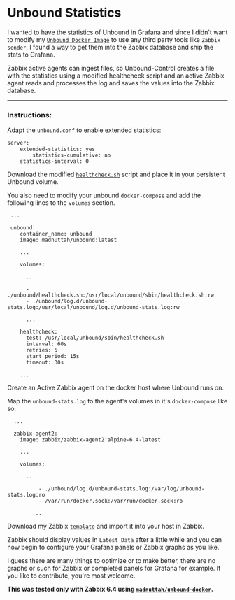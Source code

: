 # Unbound Statistics

I wanted to have the statistics of Unbound in Grafana and since I didn't want to modify my [`Unbound Docker Image`](https://github.com/madnuttah/unbound-docker) to use any third party tools like `Zabbix sender`, I found a way to get them into the Zabbix database and ship the stats to Grafana. 

Zabbix active agents can ingest files, so Unbound-Control creates a file with the statistics using a modified healthcheck script and an active Zabbix agent reads and processes the log and saves the values into the Zabbix database. 

***

### Instructions:

Adapt the `unbound.conf` to enable extended statistics:

```
server:	
	extended-statistics: yes
        statistics-cumulative: no
	statistics-interval: 0	
```

Download the modified [`healthcheck.sh`](https://github.com/madnuttah/unbound-docker-stats/blob/main/unbound-stats/healthcheck.sh) script and place it in your persistent Unbound volume.

You also need to modify your unbound `docker-compose` and add the following lines to the `volumes` section. 

```
 ...
 
 unbound:
    container_name: unbound
    image: madnuttah/unbound:latest

    ...

    volumes:
    
      ...

      - ./unbound/healthcheck.sh:/usr/local/unbound/sbin/healthcheck.sh:rw
      - ./unbound/log.d/unbound-stats.log:/usr/local/unbound/log.d/unbound-stats.log:rw

      ...
    
    healthcheck:
      test: /usr/local/unbound/sbin/healthcheck.sh
      interval: 60s
      retries: 5
      start_period: 15s
      timeout: 30s  
      
    ...
```

Create an Active Zabbix agent on the docker host where Unbound runs on.

Map the `unbound-stats.log` to the agent's volumes in it's `docker-compose` like so:

```
  ...
  
  zabbix-agent2:
    image: zabbix/zabbix-agent2:alpine-6.4-latest
    
	...
    
	volumes:
      
	  ...
	  
          - ./unbound/log.d/unbound-stats.log:/var/log/unbound-stats.log:ro
          - /var/run/docker.sock:/var/run/docker.sock:ro
	  
        ...
```

Download my Zabbix [`template`](https://raw.githubusercontent.com/madnuttah/unbound-docker-stats/main/unbound-stats/Zabbix%20Template%20Unbound%20Statistics.json) and import it into your host in Zabbix.

Zabbix should display values in `Latest Data` after a little while and you can now begin to configure your Grafana panels or Zabbix graphs as you like.

I guess there are many things to optimize or to make better, there are no graphs or such for Zabbix or completed panels for Grafana for example. If you like to contribute, you're most welcome.

**This was tested only with Zabbix 6.4 using [`madnuttah/unbound-docker`](https://github.com/madnuttah/unbound-docker).**
